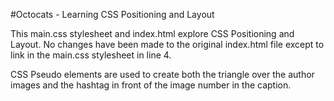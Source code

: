 #Octocats - Learning CSS Positioning and Layout

This main.css stylesheet and index.html explore CSS Positioning and Layout. No changes have been made to the 
original index.html file except to link in the main.css stylesheet in line 4.

CSS Pseudo elements are used to create both the triangle over the author
images and the hashtag in front of the image number in the caption.